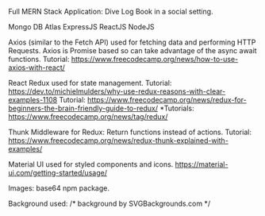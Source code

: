 Full MERN Stack Application: Dive Log Book in a social setting. 

Mongo DB Atlas
ExpressJS 
ReactJS
NodeJS

Axios (similar to the Fetch API) used for fetching data and performing HTTP Requests. 
Axios is Promise based so can take advantage of the async await functions.
Tutorial: https://www.freecodecamp.org/news/how-to-use-axios-with-react/ 

React Redux used for state management. 
Tutorial: https://dev.to/michielmulders/why-use-redux-reasons-with-clear-examples-1108
Tutorial: https://www.freecodecamp.org/news/redux-for-beginners-the-brain-friendly-guide-to-redux/
*Tutorials: https://www.freecodecamp.org/news/tag/redux/

Thunk Middleware for Redux: Return functions instead of actions.
Tutorial: https://www.freecodecamp.org/news/redux-thunk-explained-with-examples/

Material UI used for styled components and icons.
https://material-ui.com/getting-started/usage/

Images: base64 npm package.

Background used: /* background by SVGBackgrounds.com */
